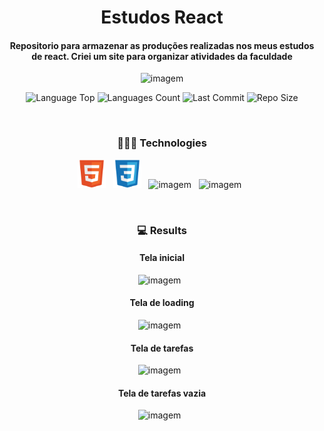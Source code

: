 <div align="center">
  
# Estudos React
  
<h4>Repositorio para armazenar as produções realizadas nos meus estudos de react. Criei um site para organizar atividades da faculdade</h4>
  
<p ><img  src="https://wallpapercave.com/wp/wp4923981.jpg" width="60%" alt="imagem" >
  
<p>
<!-- Image Shields -->
<img  alt="Language Top"  src="https://img.shields.io/github/languages/top/RickFerreira/EstudosReact">
<img  alt="Languages Count"  src="https://img.shields.io/github/languages/count/RickFerreira/EstudosReact">
<img  alt="Last Commit"  src="https://img.shields.io/github/last-commit/RickFerreira/EstudosReact">
<img  alt="Repo Size"  src="https://img.shields.io/github/repo-size/RickFerreira/EstudosReact">
</a>
</p>

<br> 

### 👨🏻‍💻 Technologies

<img src="https://raw.githubusercontent.com/devicons/devicon/master/icons/html5/html5-original.svg" alt="imagem" width="45"> &nbsp;
<img src="https://raw.githubusercontent.com/devicons/devicon/master/icons/css3/css3-original.svg" alt="imagem" width="45"> &nbsp;
<img src="https://upload.wikimedia.org/wikipedia/commons/thumb/a/a7/React-icon.svg/640px-React-icon.svg.png" alt="imagem" width="45"> &nbsp;
<img src="https://camo.githubusercontent.com/1dab2361cdfb8cb4f8c8c323f15e345b7aa715dc9451b72453180084d7cc96ca/68747470733a2f2f75706c6f61642e77696b696d656469612e6f72672f77696b6970656469612f636f6d6d6f6e732f7468756d622f392f39392f556e6f6666696369616c5f4a6176615363726970745f6c6f676f5f322e7376672f3230343870782d556e6f6666696369616c5f4a6176615363726970745f6c6f676f5f322e7376672e706e67" alt="imagem" width="45"> &nbsp;
  
  
  
<br>

### 💻 Results


<h4>Tela inicial</h4>
<img src="https://cdn.discordapp.com/attachments/459871999943114762/976207173652709467/home.png" alt="imagem"> &nbsp;
<h4>Tela de loading</h4>
<img src="https://cdn.discordapp.com/attachments/459871999943114762/976207173946339398/loading.png" alt="imagem"> &nbsp;
<h4>Tela de tarefas</h4>
<img src="https://cdn.discordapp.com/attachments/459871999943114762/976207174529343558/tarefas.png" alt="imagem"> &nbsp;
<h4>Tela de tarefas vazia</h4>
<img src="https://cdn.discordapp.com/attachments/459871999943114762/976207174206378034/sem_atividades.png" alt="imagem"> &nbsp;

</div>
